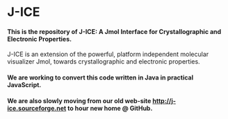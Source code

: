 # J-ICE 

#### This is the repository of J-ICE: A Jmol Interface for Crystallographic and Electronic Properties.

J-ICE is an extension of the powerful, platform independent molecular visualizer Jmol, towards crystallographic and electronic properties. 

#### We are working to convert this code written in Java in practical JavaScript. 

#### We are also slowly moving from our old web-site http://j-ice.sourceforge.net to hour new home @ GitHub.

